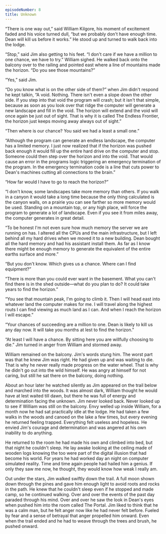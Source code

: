```yaml
---
episodeNumber: 8
title: Unknown
---
```

“There is one way out,” said William Kilgore, his moment of excitement faded and his voice turned dull,  “but we probably don't have enough time.  Dean will kill us before it works.”  He stood up and turned to walk back into the lodge.

“Stop,” said Jim also getting to his feet.  “I don't care if we have a million to one chance, we have to try.”
 William sighed.  He walked back onto the balcony over to the railing and pointed east where a line of mountains made the horizon.  “Do you see those mountains?”

“Yes,” said Jim.

“Do you know what is on the other side of them?” when Jim didn't respond he kept talkin, “A void. Nothing.  There isn't even a slope down the other side.  If you step into that void the program will crash; but it isn't that simple, because as soon as you look over that ridge the computer will generate a new landscape and fill in the void.  The horizon will extend and the void will once again be just out of sight.  That is why it is called The Endless Frontier,  the horizon just keeps moving away always out of sight.”

“Then where is our chance?  You said we had a least a small one.”

“Although the program can generate an endless landscape,  the computer has a limited memory.  I just now realized that if the horizon was pushed back enough it would fill up the entire hard drive on the computer and  stop.  Someone could then step over the horizon and into the void.  That would cause an error in the programs logic triggering an emergency termination of the program.  In the emergency termination code is a line that cuts power to Dean's machines cutting all connections to the brain.”

“How far would I have to go to reach the horizon?”

“I don't know, some landscapes take more memory than others.  If you walk in a canyon it would take a long time because the only thing calculated is the canyon walls,  on a prairie you can see farther so more memory would be used.  Standing on a mountain top, or any high place, will force the program to generate a lot of landscape.  Even if you see it from miles away, the computer generates in great detail.

“To be honest I'm not even sure how much memory the server we are running on has.  I altered all the CPUs and the main infrastructure, but I left behind all my hard drives when we moved it to a new building.  Dean bought all the hard memory and had his assistant install them.  As far as I know there might be enough memory to generate the equivalent of the entire earths surface and more.”

“But you don't know.  Which gives us a chance.  Where can I find equipment?”

“There is more than you could ever want in the basement.  What you can't find there is in the shed outside—what do you plan to do?  It could take years to find the horizon.”

“You see that mountain peak, I'm going to climb it.  Then I will head east into whatever land the computer makes for me.  I will travel along the highest routs I can find viewing as much land as I can.  And when I reach the horizon I will escape.”

“Your chances of succeeding are a million to one.  Dean is likely to kill us any day now.  It will take you months at lest to find the horizon.”

“At least I will have a chance.  By sitting here you are willfully choosing to die.”  Jim turned in anger from William and stormed away. 

William remained on the balcony.  Jim's words stung him.  The worst part was that he knew Jim was right.  He had given up and was waiting to die.  That is why he never really made progress on the water wheel.  That is why he didn't go out into the wild himself.  He was angry at himself for not caring, but still he sat there on the balcony, doing nothing.

About an hour later he watched silently as Jim appeared on the trail below and marched into the woods.  It was almost dark, William thought he would have at lest waited till dawn, but there he was full of energy and determination facing the unknown.  Jim never looked back. Never looked up to see if William was still on the balcony.  Envy welled up inside William, for a month now he had sat practically idle at the lodge.  He had taken a few walks in the woods and canoed on the lake a few times, but every evening he returned feeling trapped.  Everything felt useless and hopeless.  He envied Jim's courage and determination and was angered at his own inability to do anything.

He returned to the room he had made his own and climbed into bed, but that night he couldn't sleep.  He lay awake looking at the ceiling made of wooden logs knowing the too were part of the digital illusion that had become his world.  For years he had worked day an night on computer simulated reality.  Time and time again people had hailed him a genius.  If only they saw me now, he thought, they would know how weak I really am.   

Out under the stars, Jim walked swiftly down the trail.  A full moon shown down through the pines and gave him enough light to avoid roots and rocks in the path.  He knew that he couldn't sleep even if he stopped and made camp, so he continued walking.  Over and over the events of the past day paraded through his mind.  Over and over he saw the look in Dean's eyes when pushed him into the room called The Portal.  Jim liked to think that he was a calm man, but he felt anger now like he had never felt before.  Fueled by fear and a sense of betrayal that anger propelled him onward.  Even when the trail ended and he had to weave through the trees and brush, he pushed onward.
